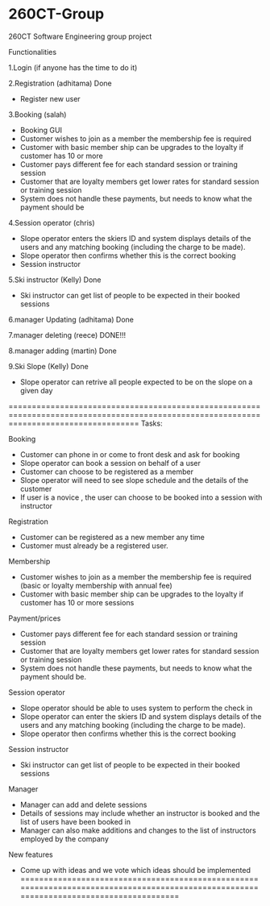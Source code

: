 # 260CT-Group
260CT Software Engineering group project

Functionalities 

1.Login (if anyone has the time to do it)

2.Registration  (adhitama) Done
-	Register new user

3.Booking   (salah)
-	Booking GUI
-	Customer wishes to join as a member the membership fee is required
-	Customer with basic member ship can be upgrades to the loyalty if customer has 10 or more
-	Customer pays different fee for each standard session or training session
-	Customer that are loyalty members get lower rates for standard session or training session
-	System does not handle these payments, but needs to know what the payment should be

4.Session operator (chris)
-	Slope operator enters the skiers ID and system displays details of the users and any matching booking (including the charge to be made).
-	Slope operator then confirms whether this is the correct booking
-	Session instructor

5.Ski instructor (Kelly) Done
-	Ski instructor can get list of people to be expected in their booked sessions

6.manager Updating (adhitama) Done

7.manager deleting (reece) DONE!!!

8.manager adding (martin) Done

9.Ski Slope (Kelly) Done 
- Slope operator can retrive all people expected to be on the slope on a given day

========================================================================================================================================
Tasks:

Booking
-	Customer can phone in or come to front desk and ask for booking
-	Slope operator can book a session on behalf of a user
-	Customer can choose to be registered as a member
-	Slope operator will need to see slope schedule and the details of the customer
-	If user is a novice , the user can choose to be booked into a session with instructor

Registration 
-	Customer can be registered as a new member any time
-	Customer must already be a registered user.

Membership
-	Customer wishes to join as a member the membership fee is required (basic or loyalty membership with annual fee)
-	Customer with basic member ship can be upgrades to the loyalty if customer has 10 or more sessions

Payment/prices
-	Customer pays different fee for each standard session or training session
-	Customer that are loyalty members get lower rates for standard session or training session
-	System does not handle these payments, but needs to know what the payment should be.

Session operator
-	Slope operator should be able to uses system to perform the check in
-	Slope operator can enter the skiers ID and system displays details of the users and any matching booking (including the charge to be made).
-	Slope operator then confirms whether this is the correct booking

Session instructor
-	Ski instructor can get list of people to be expected in their booked sessions

Manager
-	Manager can add and delete sessions
-	Details of sessions may include whether an instructor is booked and the list of users have been booked in
-	Manager can also make additions and changes to the list of instructors employed by the company

New features
-	Come up with ideas and we vote which ideas should be implemented 
========================================================================================================================================
